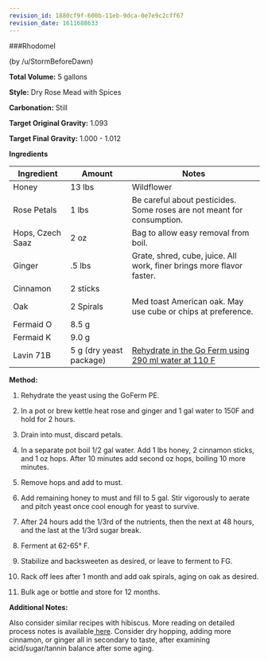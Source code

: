 ```yaml
---
revision_id: 1880cf9f-600b-11eb-9dca-0e7e9c2cff67
revision_date: 1611688633
---
```


###Rhodomel

(by /u/StormBeforeDawn)

**Total Volume:** 5 gallons

**Style:** Dry Rose Mead with Spices 

**Carbonation:** Still

**Target Original Gravity:** 1.093

**Target Final Gravity:** 1.000 - 1.012

**Ingredients**

Ingredient| Amount | Notes
---|---|---
Honey | 13 lbs | Wildflower 
Rose Petals | 1 lbs | Be careful about pesticides. Some roses are not meant for consumption.
Hops, Czech Saaz | 2 oz | Bag to allow easy removal from boil.
Ginger | .5 lbs | Grate, shred, cube, juice. All work, finer brings more flavor faster.
Cinnamon | 2 sticks | 
Oak| 2 Spirals | Med toast American oak. May use cube or chips at preference.
Fermaid O | 8.5 g |
Fermaid K | 9.0 g | 
Lavin 71B | 5 g (dry yeast package) | [Rehydrate in the Go Ferm using 290 ml water at 110 F](http://www.scottlab.com/product-102.aspx)

**Method:**

1. Rehydrate the yeast using the GoFerm PE.

1. In a pot or brew kettle heat rose and ginger and 1 gal water to 150F and hold for 2 hours. 

1. Drain into must, discard petals. 

1. In a separate pot boil 1/2 gal water. Add 1 lbs honey, 2 cinnamon sticks, and 1 oz hops. After 10 minutes add second oz hops, boiling 10 more minutes.

1. Remove hops and add to must.

1. Add remaining honey to must and fill to 5 gal. Stir vigorously to aerate and pitch yeast once cool enough for yeast to survive. 

1. After 24 hours add the 1/3rd of the nutrients, then the next at 48 hours, and the last at the 1/3rd sugar break.

1. Ferment at 62-65° F.

1. Stabilize and backsweeten as desired, or leave to ferment to FG. 

1. Rack off lees after 1 month and add oak spirals, aging on oak as desired. 

1. Bulk age or bottle and store for 12 months.

**Additional Notes:**

Also consider similar recipes with hibiscus. More reading on detailed process notes is available[ here](/process/process_summary). Consider dry hopping, adding more cinnamon, or ginger all in secondary to taste, after examining acid/sugar/tannin balance after some aging.